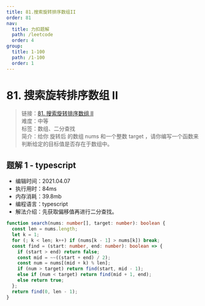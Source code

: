 ```yaml
---
title: 81.搜索旋转排序数组II
order: 81
nav:
  title: 力扣题解
  path: /leetcode
  order: 4
group:
  title: 1-100
  path: /1-100
  order: 1
---
```


# 81. 搜索旋转排序数组 II

> 链接：[81. 搜索旋转排序数组 II](https://leetcode-cn.com/problems/search-in-rotated-sorted-array-ii/)  
> 难度：中等  
> 标签：数组、二分查找  
> 简介：给你 旋转后 的数组 nums 和一个整数 target ，请你编写一个函数来判断给定的目标值是否存在于数组中。

## 题解 1 - typescript

- 编辑时间：2021.04.07
- 执行用时：84ms
- 内存消耗：39.8mb
- 编程语言：typescript
- 解法介绍：先获取偏移值再进行二分查找。

```typescript
function search(nums: number[], target: number): boolean {
  const len = nums.length;
  let k = 1;
  for (; k < len; k++) if (nums[k - 1] > nums[k]) break;
  const find = (start: number, end: number): boolean => {
    if (start > end) return false;
    const mid = ~~((start + end) / 2);
    const num = nums[(mid + k) % len];
    if (num > target) return find(start, mid - 1);
    else if (num < target) return find(mid + 1, end);
    else return true;
  };
  return find(0, len - 1);
}
```

